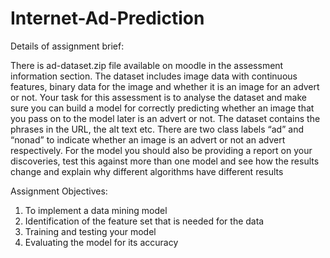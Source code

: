 # Internet-Ad-Prediction

Details of assignment brief:

There is ad-dataset.zip file available on moodle in the assessment information section. The 
dataset includes image data with continuous features, binary data for the image and 
whether it is an image for an advert or not.
Your task for this assessment is to analyse the dataset and make sure you can build a model 
for correctly predicting whether an image that you pass on to the model later is an advert or 
not.
The dataset contains the phrases in the URL, the alt text etc. There are two class labels “ad”
and “nonad” to indicate whether an image is an advert or not an advert respectively. 
For the model you should also be providing a report on your discoveries, test this against
more than one model and see how the results change and explain why different algorithms
have different results


Assignment Objectives: 
1. To implement a data mining model
2. Identification of the feature set that is needed for the data
3. Training and testing your model
4. Evaluating the model for its accuracy
